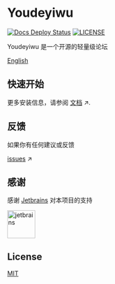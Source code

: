 # Youdeyiwu

[![Docs Deploy Status](https://github.com/dafengzhen/youdeyiwu/actions/workflows/docs-deploy.yml/badge.svg)](https://github.com/dafengzhen/youdeyiwu/actions/workflows/docs-deploy.yml)
[![LICENSE](https://img.shields.io/github/license/dafengzhen/youdeyiwu)](https://github.com/dafengzhen/youdeyiwu/blob/main/LICENSE)

Youdeyiwu 是一个开源的轻量级论坛

[English](./README)

## 快速开始

更多安装信息，请参阅 [文档](https://dafengzhen.github.io/youdeyiwu) ↗.

## 反馈

如果你有任何建议或反馈

[issues](https://github.com/dafengzhen/youdeyiwu/issues) ↗

## 感谢

感谢 [Jetbrains](https://jb.gg/OpenSourceSupport) 对本项目的支持

<img src="https://www.jetbrains.com/company/brand/img/logo1.svg" alt="jetbrains" width="64" />

## License

[MIT](https://opensource.org/licenses/MIT)
